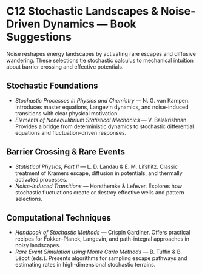 # C12 Stochastic Landscapes & Noise-Driven Dynamics — Book Suggestions

Noise reshapes energy landscapes by activating rare escapes and diffusive wandering. These selections tie stochastic calculus to mechanical intuition about barrier crossing and effective potentials.

## Stochastic Foundations
- *Stochastic Processes in Physics and Chemistry* — N. G. van Kampen. Introduces master equations, Langevin dynamics, and noise-induced transitions with clear physical motivation.
- *Elements of Nonequilibrium Statistical Mechanics* — V. Balakrishnan. Provides a bridge from deterministic dynamics to stochastic differential equations and fluctuation-driven responses.

## Barrier Crossing & Rare Events
- *Statistical Physics, Part II* — L. D. Landau & E. M. Lifshitz. Classic treatment of Kramers escape, diffusion in potentials, and thermally activated processes.
- *Noise-Induced Transitions* — Horsthemke & Lefever. Explores how stochastic fluctuations create or destroy effective wells and pattern selections.

## Computational Techniques
- *Handbook of Stochastic Methods* — Crispin Gardiner. Offers practical recipes for Fokker–Planck, Langevin, and path-integral approaches in noisy landscapes.
- *Rare Event Simulation using Monte Carlo Methods* — B. Tuffin & B. Lécot (eds.). Presents algorithms for sampling escape pathways and estimating rates in high-dimensional stochastic terrains.
